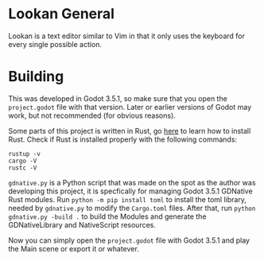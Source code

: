 # Lookan General
Lookan is a text editor similar to Vim in that it only uses the keyboard for every single possible action.

# Building
This was developed in Godot 3.5.1, so make sure that you open the `project.godot` file with that version.
Later or earlier versions of Godot may work, but not recommended (for obvious reasons).

Some parts of this project is  written in Rust, go [here](https://www.rust-lang.org) to learn how to install Rust.
Check if Rust is installed properly with the following commands:
```
rustup -v
cargo -V
rustc -V
```

`gdnative.py` is a Python script that was made on the spot as the author was developing this project, it is specfically for managing Godot 3.5.1 GDNative Rust modules.
Run `python -m pip install toml` to install the toml library, needed by `gdnative.py` to modify the `Cargo.toml` files.
After that, run `python gdnative.py -build .` to build the Modules and generate the GDNativeLibrary and NativeScript resources.

Now you can simply open the `project.godot` file with Godot 3.5.1 and play the Main scene or export it or whatever.
